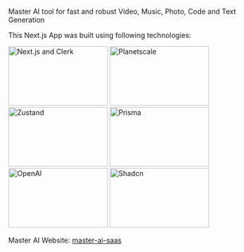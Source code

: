 Master AI tool for fast and robust Video, Music, Photo, Code and Text Generation

This Next.js App was built using following technologies:

<img src="https://miro.medium.com/v2/resize:fit:1080/1*Ko1qjsbpeNAKdTW5hJ1CSg.png" width="200" height="120" alt="Next.js and Clerk" /> <img src="https://mms.businesswire.com/media/20230522005194/en/1799013/23/PlanetScale.jpg" width="200" height="120" alt="Planetscale" /> <img src="https://tsh.io/wp-content/uploads/2023/02/zustand-logo.png" width="200" height="120" alt="Zustand" /> <img src="https://logowik.com/content/uploads/images/prisma2244.jpg" width="200" height="120" alt="Prisma" /> <img src="https://i0.wp.com/musically.com/wp-content/uploads/2023/05/openai-logo.jpeg?fit=866%2C650&ssl=1" width="200" height="120" alt="OpenAI" /> <img src="https://shadcn.com/og.jpg" width="200" height="120" alt="Shadcn" />

Master AI Website: [master-ai-saas](https://master-ai-saas.vercel.app)
